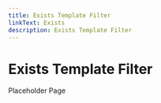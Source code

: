 ```yaml
---
title: Exists Template Filter
linkText: Exists
description: Exists Template Filter
---
```


# Exists Template Filter

Placeholder Page
